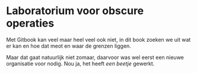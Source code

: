 # Laboratorium voor obscure operaties

Met Gitbook kan veel maar heel veel ook niet, in dit book zoeken we uit wat er kan en hoe dat meot en waar de grenzen liggen.&#x20;

Maar dat gaat natuurlijk niet zomaar, daarvoor was wel eerst een nieuwe organisatie voor nodig. 
Nou ja, het heeft _een beetje_ gewerkt.

